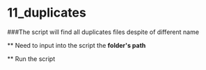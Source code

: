 # 11_duplicates

###The script will find all duplicates files despite of different name

** Need to input into the script the **folder's path**

** Run the script
